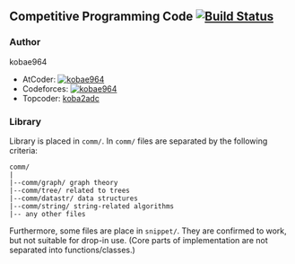 ## Competitive Programming Code [![Build Status](https://travis-ci.com/koba-e964/contest.svg?branch=master)](https://travis-ci.com/koba-e964/contest)

### Author
kobae964
- AtCoder: [![kobae964](https://img.shields.io/endpoint?url=https%3A%2F%2Fatcoder-badges.now.sh%2Fapi%2Fatcoder%2Fjson%2Fkobae964)](https://atcoder.jp/users/kobae964)
- Codeforces: [![kobae964](https://img.shields.io/endpoint?url=https%3A%2F%2Fatcoder-badges.now.sh%2Fapi%2Fcodeforces%2Fjson%2Fkobae964)](https://codeforces.com/profile/kobae964)
- Topcoder: [koba2adc](https://www.topcoder.com/members/koba2adc/)

### Library
Library is placed in `comm/`. In `comm/` files are separated by the following criteria:
```
comm/
|
|--comm/graph/ graph theory
|--comm/tree/ related to trees
|--comm/datastr/ data structures
|--comm/string/ string-related algorithms
|-- any other files
```

Furthermore, some files are place in `snippet/`. They are confirmed to work, but not suitable for drop-in use. (Core parts of implementation are not separated into functions/classes.)

